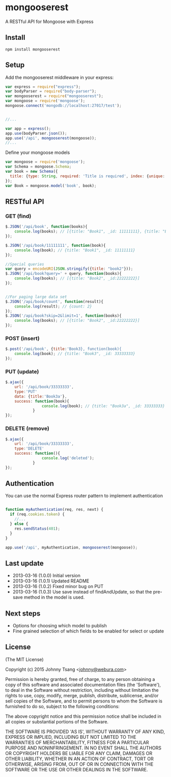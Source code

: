 # mongooserest
A RESTful API for Mongoose with Express

## Install

`npm install mongooserest`

## Setup


Add the mongooserest middleware in your express:

``` javascript
var express = require("express");
var bodyParser = require("body-parser");
var mongooserest = require("mongooserest");
var mongoose = require('mongoose');
mongoose.connect('mongodb://localhost:27017/test');


//...

var app = express();
app.use(bodyParser.json());
app.use('/api', mongooserest(mongoose));
//...

```

Define your mongoose models

``` javascript
var mongoose = require('mongoose');
var Schema = mongoose.Schema;
var book = new Schema({
  title: {type: String, required: 'Title is required', index: {unique: true}}
});
var Book = mongoose.model('book', book);
```

## RESTful API


### GET (find)


``` javascript
$.JSON('/api/book', function(books){
    console.log(books); // [{title: "Book1", _id: 11111111}, {title: "Book2", _id:22222222}]
});

$.JSON('/api/book/11111111', function(book){
    console.log(book); // {title: "Book1", _id: 11111111}
});

//Special queries
var query = encodeURI(JSON.stringify({title: "book2"}));
$.JSON('/api/book?query=' + query, function(books){
    console.log(books); // [{title: "Book2", _id:22222222}]
});


//For paging large data set
$.JSON('/api/book/count', function(result){
    console.log(result); // {count: 2}
});
$.JSON('/api/book?skip=2&limit=1', function(books){
    console.log(books); // [{title: "Book2", _id:22222222}]
});

```


### POST (insert)

``` javascript
$.post('/api/book', {title:'Book3}, function(book){
    console.log(book); // {title: "Book3", _id: 33333333}
});
```

### PUT (update)

``` javascript
$.ajax({
    url: '/api/book/33333333',
    type:'PUT'
    data: {title:'Book3a'},
    success: function(book){
                console.log(book); // {title: "Book3a", _id: 33333333}
            }
});
```

### DELETE (remove)

``` javascript
$.ajax({
    url: '/api/book/33333333',
    type:'DELETE'
    success: function(){
                console.log('deleted');
            }
});
```

## Authentication

You can use the normal Express router pattern to implement authentication

``` javascript

function myAuthentication(req, res, next) {
  if (req.cookies.token) {
    //...
  } else {
    res.sendStatus(401);
  }
}

app.use('/api', myAuthentication, mongooserest(mongoose));

```

## Last update
- 2013-03-16 (1.0.0) Initial version
- 2013-03-16 (1.0.1) Updated README
- 2013-03-16 (1.0.2) Fixed minor bug on PUT
- 2013-03-16 (1.0.3) Use save instead of findAndUpdate, so that the pre-save method in the model is used.

## Next steps
- Options for choosing which model to publish
- Fine grained selection of which fields to be enabled for select or update

## License
(The MIT License)

Copyright (c) 2015 Johnny Tsang &lt;johnny@webura.com&gt;

Permission is hereby granted, free of charge, to any person obtaining
a copy of this software and associated documentation files (the
'Software'), to deal in the Software without restriction, including
without limitation the rights to use, copy, modify, merge, publish,
distribute, sublicense, and/or sell copies of the Software, and to
permit persons to whom the Software is furnished to do so, subject to
the following conditions:

The above copyright notice and this permission notice shall be
included in all copies or substantial portions of the Software.

THE SOFTWARE IS PROVIDED 'AS IS', WITHOUT WARRANTY OF ANY KIND,
EXPRESS OR IMPLIED, INCLUDING BUT NOT LIMITED TO THE WARRANTIES OF
MERCHANTABILITY, FITNESS FOR A PARTICULAR PURPOSE AND NONINFRINGEMENT.
IN NO EVENT SHALL THE AUTHORS OR COPYRIGHT HOLDERS BE LIABLE FOR ANY
CLAIM, DAMAGES OR OTHER LIABILITY, WHETHER IN AN ACTION OF CONTRACT,
TORT OR OTHERWISE, ARISING FROM, OUT OF OR IN CONNECTION WITH THE
SOFTWARE OR THE USE OR OTHER DEALINGS IN THE SOFTWARE.

